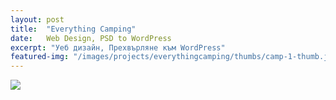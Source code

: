 ```yaml
---
layout: post
title:  "Everything Camping"
date:   Web Design, PSD to WordPress
excerpt: "Уеб дизайн, Прехвърляне към WordPress"
featured-img: "/images/projects/everythingcamping/thumbs/camp-1-thumb.jpg"
---
```


<img src="/images/projects/atg/camp-1-thumb.jpg"> 